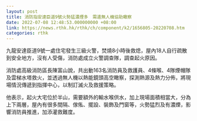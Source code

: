 ```yaml
---
layout: post
title: 消防指安達臣道9號火勢猛濃煙多　需遣無人機協助瞰察
date: 2022-07-08 12:48:53.000000000 +08:00
link: https://news.rthk.hk/rthk/ch/component/k2/1656805-20220708.htm
categories: rthk
---
```


九龍安達臣道9號一處住宅發生三級火警，焚燒8小時後救熄，屋內18人自行疏散到安全地方，沒有人受傷，消防處成立火警調查隊，調查起火原因。

消防處高級消防區長陳富山說，共出動163名消防員及救護員、4條喉、4隊煙帽隊及雲梯水塔救火，並透過無人機以熱能鏡頭高空瞰察，探測熱源及熱力分佈，將現場情況傳遞到指揮中心，以制訂滅火及救援策略。

他表示，起火大宅位於半山，需要額外的輸水喉供水，加上現場面積相當大，分為上下兩層，屋內有很多間隔、傢俬、擺設、裝飾及門窗等，火勢猛烈及有濃煙，影響消防員推進，加添灌救難度。
